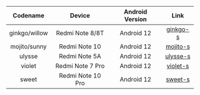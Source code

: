 | Codename | Device | Android Version | Link | 
| :-: | :-: | :-: | :-: | 
| ginkgo/willow | Redmi Note 8/8T | Android 12 | [ginkgo-s](https://github.com/PixelOS-Devices/local_manifests/tree/ginkgo-s) |
| mojito/sunny | Redmi Note 10 | Android 12 | [mojito-s](https://github.com/PixelOS-Devices/local_manifests/tree/mojito-s) |
| ulysse | Redmi Note 5A | Android 12 | [ulysse-s](https://github.com/PixelOS-Devices/local_manifests/tree/ulysse-s) | 
| violet | Redmi Note 7 Pro | Android 12 | [violet-s](https://github.com/PixelOS-Devices/local_manifests/tree/violet-s) | 
| sweet | Redmi Note 10 Pro | Android 12 | [sweet-s](https://github.com/PixelOS-Devices/local_manifests/tree/sweet-s) | 
